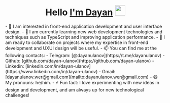 <h1 align="center">Hello 
   <a href="https://daniilshat.ru/" target="_blank">I'm Dayan</a>
   <img src="https://github.com/blackcater/blackcater/raw/main/images/Hi.gif" height="32" width="32"/>
</h1>
- 👀 I am interested in front-end application development and user interface design.
- 🌱 I am currently learning new web development technologies and techniques such as TypeScript and improving application performance.
- 💞️ I am ready to collaborate on projects where my expertise in front-end development and UXUI design will be useful.
- 📫 You can find me at the following contacts:
   - Telegram: [@dayanulanov](https://t.me/dayanulanov)
   - Github: [github.com/dayan-ulanov](https://github.com/dayan-ulanov)
   - Linkedin: [linkedin.com/in/dayan-ulanov](https://www.linkedin.com/in/dayan-ulanov)
   - Gmail: [dayanulanov.wer@gmail.com](mailto:dayanulanov.wer@gmail.com)
- 😄 My pronouns: he/him.
- ⚡ Fun fact: I love experimenting with new ideas in design and development, and am always up for new technological challenges!
